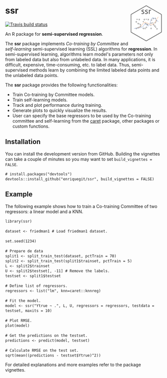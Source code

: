 # ssr <img src="man/figures/ssrlogo.png" align="right" width="100px " alt=""/>

<!-- badges: start -->
[![Travis build status](https://travis-ci.org/enriquegit/ssr.svg?branch=master)](https://travis-ci.org/enriquegit/ssr)
<!-- badges: end -->


An R package for **semi-supervised regression**.

The **ssr** package implements *Co-training by Committee* and *self-learning* semi-supervised learning (SSL) algorithms for **regression**. In semi-supervised learning, algorithms learn model's parameters not only from labeled data but also from unlabeled data. In many applications, it is difficult, expensive, time-consuming, etc. to label data. Thus, semi-supervised methods learn by combining the limited labeled data points and the unlabeled data points.

The **ssr** package provides the following functionalities:

* Train Co-training by Committee models.
* Train self-learning models.
* Track and plot performance during training.
* Generate plots to quickly visualize the results.
* User can specify the base regressors to be used by the Co-training committee and self-learning from the [caret](https://github.com/topepo/caret) package, other packages or custom functions.

## Installation

You can install the development version from GitHub. Building the vignettes can take a couple of minutes so you may want to set `build_vignettes = FALSE`.

```{r}
# install.packages("devtools")
devtools::install_github("enriquegit/ssr", build_vignettes = FALSE)
```

## Example

The following example shows how to train a Co-training Committee of two regressors: a linear model and a KNN.

```{r}
library(ssr)

dataset <- friedman1 # Load friedman1 dataset.

set.seed(1234)

# Prepare de data
split1 <- split_train_test(dataset, pctTrain = 70)
split2 <- split_train_test(split1$trainset, pctTrain = 5)
L <- split2$trainset
U <- split2$testset[, -11] # Remove the labels.
testset <- split1$testset

# Define list of regressors.
regressors <- list("lm", knn=caret::knnreg)

# Fit the model.
model <- ssr("Ytrue ~ .", L, U, regressors = regressors, testdata = testset, maxits = 10)

# Plot RMSE.
plot(model)

# Get the predictions on the testset.
predictions <- predict(model, testset)

# Calculate RMSE on the test set.
sqrt(mean((predictions - testset$Ytrue)^2))

```

For detailed explanations and more examples refer to the package vignettes.

